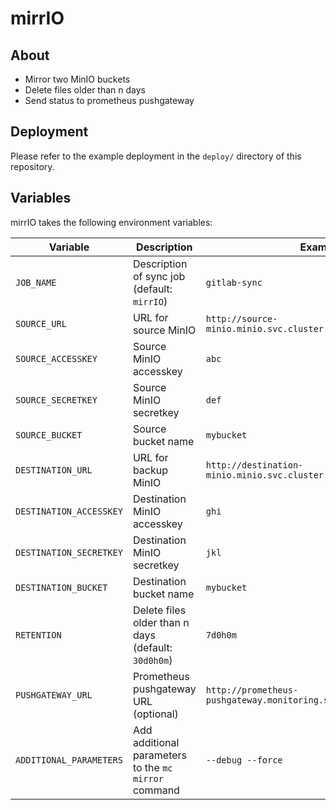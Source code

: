 # mirrIO

## About

- Mirror two MinIO buckets
- Delete files older than n days
- Send status to prometheus pushgateway

## Deployment

Please refer to the example deployment in the `deploy/` directory of this repository.

## Variables

mirrIO takes the following environment variables:

| Variable                | Description                                          | Example                                                           |
| ----------------------- | ---------------------------------------------------- | ----------------------------------------------------------------- |
| `JOB_NAME`              | Description of sync job (default: `mirrIO`)          | `gitlab-sync`                                                     |
| `SOURCE_URL`            | URL for source MinIO                                 | `http://source-minio.minio.svc.cluster.local:9000`                |
| `SOURCE_ACCESSKEY`      | Source MinIO accesskey                               | `abc`                                                             |
| `SOURCE_SECRETKEY`      | Source MinIO secretkey                               | `def`                                                             |
| `SOURCE_BUCKET`         | Source bucket name                                   | `mybucket`                                                        |
| `DESTINATION_URL`       | URL for backup MinIO                                 | `http://destination-minio.minio.svc.cluster.local:9000`           |
| `DESTINATION_ACCESSKEY` | Destination MinIO accesskey                          | `ghi`                                                             |
| `DESTINATION_SECRETKEY` | Destination MinIO secretkey                          | `jkl`                                                             |
| `DESTINATION_BUCKET`    | Destination bucket name                              | `mybucket`                                                        |
| `RETENTION`             | Delete files older than n days (default: `30d0h0m`)  | `7d0h0m`                                                          |
| `PUSHGATEWAY_URL`       | Prometheus pushgateway URL (optional)                | `http://prometheus-pushgateway.monitoring.svc.cluster.local:9091` |
| `ADDITIONAL_PARAMETERS` | Add additional parameters to the `mc mirror` command | `--debug --force`                                                 |
